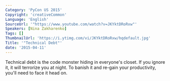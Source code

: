 ```yaml
---
Category: 'PyCon US 2015'
Copyright: 'creativeCommon'
Language: 'English'
SourceUrl: '"https://www.youtube.com/watch?v=JKYktDRoRxw"'
Speakers: [Nina Zakharenko]
Tags: []
ThumbnailUrl: 'https://i.ytimg.com/vi/JKYktDRoRxw/hqdefault.jpg'
Title: '"Technical Debt"'
date: '2015-04-11'
---
```

Technical debt is the code monster hiding in everyone's closet. If you ignore it, it will terrorize you at night. To banish it and re-gain your productivity, you'll need to face it head on. 

